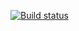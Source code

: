 [![Build status](https://ci.appveyor.com/api/projects/status/7emx2qalr9fxmj7k/branch/master?svg=true)](https://ci.appveyor.com/project/djikk/webinterfacestest/branch/master)
